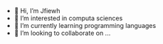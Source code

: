 - 👋 Hi, I’m Jfiewh
- 👀 I’m interested in computa sciences
- 🌱 I’m currently learning programming languages
- 💞️ I’m looking to collaborate on ...

<!---
4KURORO/4KURORO is a ✨ special ✨ repository because its `README.md` (this file) appears on your GitHub profile.
You can click the Preview link to take a look at your changes.
--->
